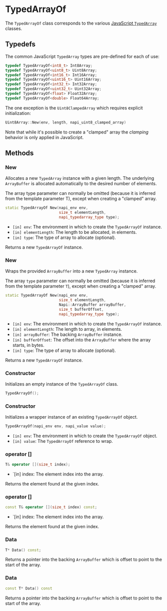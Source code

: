 # TypedArrayOf

The `TypedArrayOf` class corresponds to the various
[JavaScript `TypedArray`](https://developer.mozilla.org/en-US/docs/Web/JavaScript/Reference/Global_Objects/TypedArray)
classes.

## Typedefs

The common JavaScript `TypedArray` types are pre-defined for each of use:

```cpp
typedef TypedArrayOf<int8_t> Int8Array;
typedef TypedArrayOf<uint8_t> Uint8Array;
typedef TypedArrayOf<int16_t> Int16Array;
typedef TypedArrayOf<uint16_t> Uint16Array;
typedef TypedArrayOf<int32_t> Int32Array;
typedef TypedArrayOf<uint32_t> Uint32Array;
typedef TypedArrayOf<float> Float32Array;
typedef TypedArrayOf<double> Float64Array;
```

The one exception is the `Uint8ClampedArray` which requires explicit
initialization:

```cpp
Uint8Array::New(env, length, napi_uint8_clamped_array)
```

Note that while it's possible to create a "clamped" array the _clamping_
behavior is only applied in JavaScript.

## Methods

### New

Allocates a new `TypedArray` instance with a given length. The underlying
`ArrayBuffer` is allocated automatically to the desired number of elements.

The array type parameter can normally be omitted (because it is inferred from
the template parameter T), except when creating a "clamped" array.

```cpp
static TypedArrayOf New(napi_env env,
                        size_t elementLength,
                        napi_typedarray_type type);
```

- `[in] env`: The environment in which to create the `TypedArrayOf` instance.
- `[in] elementLength`: The length to be allocated, in elements.
- `[in] type`: The type of array to allocate (optional).

Returns a new `TypedArrayOf` instance.

### New

Wraps the provided `ArrayBuffer` into a new `TypedArray` instance.

The array `type` parameter can normally be omitted (because it is inferred from
the template parameter `T`), except when creating a "clamped" array.

```cpp
static TypedArrayOf New(napi_env env,
                        size_t elementLength,
                        Napi::ArrayBuffer arrayBuffer,
                        size_t bufferOffset,
                        napi_typedarray_type type);
```

- `[in] env`: The environment in which to create the `TypedArrayOf` instance.
- `[in] elementLength`: The length to array, in elements.
- `[in] arrayBuffer`: The backing `ArrayBuffer` instance.
- `[in] bufferOffset`: The offset into the `ArrayBuffer` where the array starts,
                       in bytes.
- `[in] type`: The type of array to allocate (optional).

Returns a new `TypedArrayOf` instance.

### Constructor

Initializes an empty instance of the `TypedArrayOf` class.

```cpp
TypedArrayOf();
```

### Constructor

Initializes a wrapper instance of an existing `TypedArrayOf` object.

```cpp
TypedArrayOf(napi_env env, napi_value value);
```

- `[in] env`: The environment in which to create the `TypedArrayOf` object.
- `[in] value`: The `TypedArrayOf` reference to wrap.

### operator []

```cpp
T& operator [](size_t index);
```

- `[in] index: The element index into the array.

Returns the element found at the given index.

### operator []

```cpp
const T& operator [](size_t index) const;
```

- `[in] index: The element index into the array.

Returns the element found at the given index.

### Data

```cpp
T* Data() const;
```

Returns a pointer into the backing `ArrayBuffer` which is offset to point to the
start of the array.

### Data

```cpp
const T* Data() const
```

Returns a pointer into the backing `ArrayBuffer` which is offset to point to the
start of the array.
